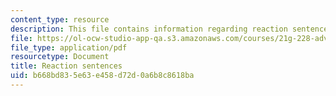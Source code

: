 ```yaml
---
content_type: resource
description: This file contains information regarding reaction sentences.
file: https://ol-ocw-studio-app-qa.s3.amazonaws.com/courses/21g-228-advanced-workshop-in-writing-for-social-sciences-and-architecture-els-spring-2007/b668bd835e63e458d72d0a6b8c8618ba_MIT21G.228S07_summ_ex.pdf
file_type: application/pdf
resourcetype: Document
title: Reaction sentences
uid: b668bd83-5e63-e458-d72d-0a6b8c8618ba
---
```


